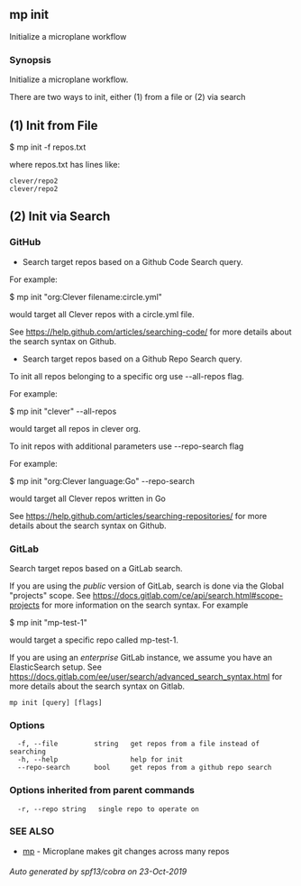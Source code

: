 ## mp init

Initialize a microplane workflow

### Synopsis


Initialize a microplane workflow.

There are two ways to init, either (1) from a file or (2) via search

## (1) Init from File

$ mp init -f repos.txt

where repos.txt has lines like:

	clever/repo2
	clever/repo2

## (2) Init via Search

### GitHub

- Search target repos based on a Github Code Search query.

For example:

$ mp init "org:Clever filename:circle.yml"

would target all Clever repos with a circle.yml file.

See https://help.github.com/articles/searching-code/ for more details about the search syntax on Github.

- Search target repos based on a Github Repo Search query.

To init all repos belonging to a specific org use --all-repos flag.

For example:

$ mp init "clever" --all-repos

would target all repos in clever org.

To init repos with additional parameters use --repo-search flag

For example:

$ mp init "org:Clever language:Go" --repo-search

would target all Clever repos written in Go

See https://help.github.com/articles/searching-repositories/ for more details about the search syntax on Github.

### GitLab

Search target repos based on a GitLab search.

If you are using the *public* version of GitLab, search is done via the Global "projects" scope.
See https://docs.gitlab.com/ce/api/search.html#scope-projects for more information on the search syntax. For example

$ mp init "mp-test-1"

would target a specific repo called mp-test-1.

If you are using an *enterprise* GitLab instance, we assume you have an ElasticSearch setup.
See https://docs.gitlab.com/ee/user/search/advanced_search_syntax.html for more details about the search syntax on Gitlab.

```
mp init [query] [flags]
```

### Options

```
  -f, --file         string   get repos from a file instead of searching
  -h, --help                  help for init
  --repo-search      bool     get repos from a github repo search
```

### Options inherited from parent commands

```
  -r, --repo string   single repo to operate on
```

### SEE ALSO
* [mp](mp.md)	 - Microplane makes git changes across many repos

###### Auto generated by spf13/cobra on 23-Oct-2019
